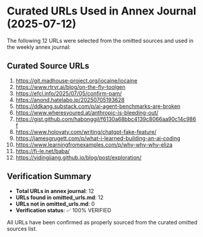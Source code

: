 # Curated URLs Used in Annex Journal (2025-07-12)

The following 12 URLs were selected from the omitted sources and used in the weekly annex journal:

## Curated Source URLs

1. https://git.madhouse-project.org/iocaine/iocaine
2. https://www.rtrvr.ai/blog/on-the-fly-toolgen
3. https://efcl.info/2025/07/05/confirm-pam/
4. https://anond.hatelabo.jp/20250705193628
5. https://ddkang.substack.com/p/ai-agent-benchmarks-are-broken
6. https://www.wheresyoured.at/anthropic-is-bleeding-out/
7. https://gist.github.com/habonggil/f6130a68bbc4139c8066aa90c14c986f
8. https://www.holovaty.com/writing/chatgpt-fake-feature/
9. https://jamesgrugett.com/p/what-i-learned-building-an-ai-coding
10. https://www.learningfromexamples.com/p/why-why-why-eliza
11. https://fi-le.net/baba/
12. https://yidingjiang.github.io/blog/post/exploration/

## Verification Summary

- **Total URLs in annex journal**: 12
- **URLs found in omitted_urls.md**: 12
- **URLs not in omitted_urls.md**: 0
- **Verification status**: ✅ 100% VERIFIED

All URLs have been confirmed as properly sourced from the curated omitted sources list.